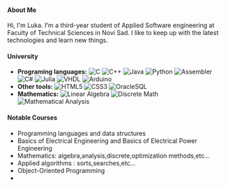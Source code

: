 <h4>About Me</h4>
Hi, I'm Luka. I'm a third-year student of Applied Software engineering at Faculty of Technical Sciences in Novi Sad. I like to keep up with the latest technologies and learn new things.
<h4>University</h4>
<ul>
  <li>
    <b>Programing languages:</b> 
     <img src="https://img.shields.io/badge/-C-00599C?style=flat-square&logo=c&logoColor=white" alt="C">
     <img src="https://img.shields.io/badge/-C++-00599C?style=flat-square&logo=c%2B%2B&logoColor=white" alt="C++">
     <img src="https://img.shields.io/badge/-Java-007396?style=flat-square&logo=java&logoColor=white" alt="Java">
     <img src="https://img.shields.io/badge/-Python-3776AB?style=flat-square&logo=python&logoColor=white" alt="Python">
     <img src="https://img.shields.io/badge/-Assembler-555555?style=flat-square&logoColor=white" alt="Assembler">
     <img src="https://img.shields.io/badge/-C%23-239120?style=flat-square&logo=c-sharp&logoColor=white" alt="C#">
     <img src="https://img.shields.io/badge/-Julia-9558B2?style=flat-square&logo=julia&logoColor=white" alt="Julia">
     <img src="https://img.shields.io/badge/-VHDL-00979D?style=flat-square&logo=xilinx&logoColor=white" alt="VHDL">
     <img src="https://img.shields.io/badge/-Arduino-00979D?style=flat-square&logo=arduino&logoColor=white" alt="Arduino">
  </li>
  <li>
     <b>Other tools:</b>
    <img src="https://img.shields.io/badge/-HTML5-E34F26?style=flat-square&logo=html5&logoColor=white" alt="HTML5">
    <img src="https://img.shields.io/badge/-CSS3-1572B6?style=flat-square&logo=css3&logoColor=white" alt="CSS3">
    <img src="https://img.shields.io/badge/-OracleSQL-F80000?style=flat-square&logo=oracle&logoColor=white" alt="OracleSQL">
  </li>
  <li>
    <b> Mathematics:</b>
    <img src="https://img.shields.io/badge/-Linear_Algebra-47A248?style=flat-square" alt="Linear Algebra">
    <img src="https://img.shields.io/badge/-Discrete_Math-0C343D?style=flat-square" alt="Discrete Math">
    <img src="https://img.shields.io/badge/-Mathematical_Analysis-980905?style=flat-square" alt="Mathematical Analysis">
  </li>
</ul>
<h4>Notable Courses</h4>
<ul>
  <li>Programming languages and data structures</li>
  <li>Basics of Electrical Engineering and Basics of Electrical Power Engineering</li>
  <li>Mathematics: algebra,analysis,discrete,optimization methods,etc...</li>
  <li>Applied algorithms : sorts,searches,etc...</li>
  <li>Object-Oriented Programming</li>
  <li></li>
</ul>




